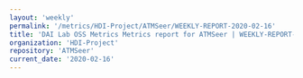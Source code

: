 ```yaml
---
layout: 'weekly'
permalink: '/metrics/HDI-Project/ATMSeer/WEEKLY-REPORT-2020-02-16'
title: 'DAI Lab OSS Metrics Metrics report for ATMSeer | WEEKLY-REPORT-2020-02-16'
organization: 'HDI-Project'
repository: 'ATMSeer'
current_date: '2020-02-16'
---
```


